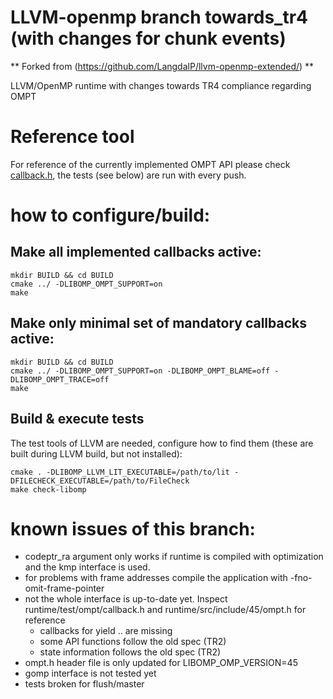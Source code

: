 # LLVM-openmp branch towards_tr4 (with changes for chunk events)

** Forked from (https://github.com/LangdalP/llvm-openmp-extended/) **

LLVM/OpenMP runtime with changes towards TR4 compliance regarding OMPT

# Reference tool
For reference of the currently implemented OMPT API please check [callback.h](runtime/test/ompt/callback.h),
the tests (see below) are run with every push.

# how to configure/build:
## Make all implemented callbacks active:
    mkdir BUILD && cd BUILD
    cmake ../ -DLIBOMP_OMPT_SUPPORT=on
    make

## Make only minimal set of mandatory callbacks active:
    mkdir BUILD && cd BUILD
    cmake ../ -DLIBOMP_OMPT_SUPPORT=on -DLIBOMP_OMPT_BLAME=off -DLIBOMP_OMPT_TRACE=off
    make

## Build & execute tests
The test tools of LLVM are needed, configure how to find them (these are built during LLVM build, but not installed):

    cmake . -DLIBOMP_LLVM_LIT_EXECUTABLE=/path/to/lit -DFILECHECK_EXECUTABLE=/path/to/FileCheck
    make check-libomp

# known issues of this branch:
* codeptr_ra argument only works if runtime is compiled with optimization and the kmp interface is used.
* for problems with frame addresses compile the application with -fno-omit-frame-pointer
* not the whole interface is up-to-date yet. Inspect runtime/test/ompt/callback.h and runtime/src/include/45/ompt.h for reference
  * callbacks for yield .. are missing
  * some API functions follow the old spec (TR2)
  * state information follows the old spec (TR2)
* ompt.h header file is only updated for LIBOMP_OMP_VERSION=45
* gomp interface is not tested yet
* tests broken for flush/master
